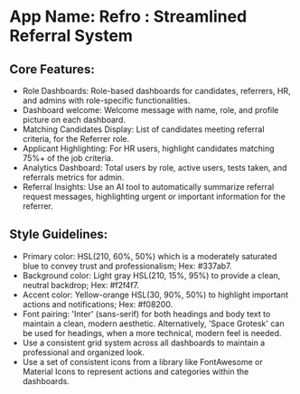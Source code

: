 # **App Name**: Refro : Streamlined Referral System

## Core Features:

- Role Dashboards: Role-based dashboards for candidates, referrers, HR, and admins with role-specific functionalities.
- Dashboard welcome: Welcome message with name, role, and profile picture on each dashboard.
- Matching Candidates Display: List of candidates meeting referral criteria, for the Referrer role.
- Applicant Highlighting: For HR users, highlight candidates matching 75%+ of the job criteria.
- Analytics Dashboard: Total users by role, active users, tests taken, and referrals metrics for admin.
- Referral Insights: Use an AI tool to automatically summarize referral request messages, highlighting urgent or important information for the referrer.

## Style Guidelines:

- Primary color: HSL(210, 60%, 50%) which is a moderately saturated blue to convey trust and professionalism; Hex: #337ab7.
- Background color: Light gray HSL(210, 15%, 95%) to provide a clean, neutral backdrop; Hex: #f2f4f7.
- Accent color: Yellow-orange HSL(30, 90%, 50%) to highlight important actions and notifications; Hex: #f08200.
- Font pairing: 'Inter' (sans-serif) for both headings and body text to maintain a clean, modern aesthetic. Alternatively, 'Space Grotesk' can be used for headings, when a more technical, modern feel is needed.
- Use a consistent grid system across all dashboards to maintain a professional and organized look.
- Use a set of consistent icons from a library like FontAwesome or Material Icons to represent actions and categories within the dashboards.